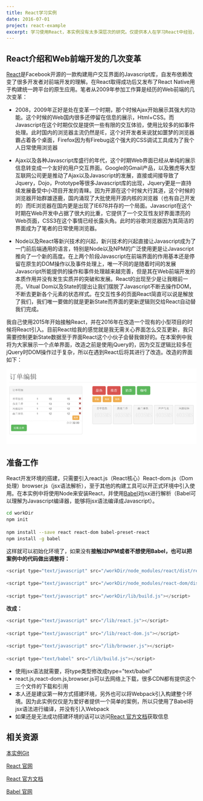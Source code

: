 ```yaml
---
title: React学习实例
date: 2016-07-01
project: react-example
excerpt: 学习使用React，本实例没有太多深层次的研究。仅提供本人在学习React中经验，以及个人项目中实际线上使用的一个缩减版本的实例
---
```


## React介绍和Web前端开发的几次变革

[React][React]是Facebook开源的一款构建用户交互界面的Javascript库，自发布依赖改变了很多开发者对前端开发的理解。在React取得成功后又发布了React Native用于构建统一跨平台的原生应用。笔者从2009年参加工作算是经历的Web前端的几次变革：

* 2008，2009年正好是处在变革一个时期，那个时候Ajax开始展示其强大的功能。这个时候的Web国内很多还停留在信息的展示，Html+CSS。而Javascript在这个时期仅仅是提供一些有限的交互体验，使用比较多的如事件处理。此时国内的浏览器主流仍然是IE，这个对开发者来说犹如噩梦的浏览器霸占着各个桌面，Firefox因为有Firebug这个强大的CSS调试工具成为了我个人日常使用浏览器

* Ajax以及各种Javascript库盛行的年代，这个时期Web界面已经从单纯的展示信息转变成一个友好的用户交互界面。Google的Gmail产品，以及雅虎等大型互联网公司更是推动了Ajax以及Javascript的发展，直接或间接导致了Jquery，Dojo，Prototype等很多Javascript库的出现，Jquery更是一直持续发展备受中小项目开发的青睐。因为开源在这个时候大行其道，这个时候的浏览器开始群雄逐鹿，国内涌现了大批使用开源内核的浏览器（也有自己开发的）而IE浏览器在国内更是出现了IE678并存的一个局面。Javascript在这个时期在Web开发中占据了很大的比重，它提供了一个交互性友好界面漂亮的Web页面，CSS3在这个事情已经长露头角。此时的谷歌浏览器因为其简洁的界面成为了笔者的日常使用浏览器。

* Node以及React等新兴技术的兴起，新兴技术的兴起直接让Javascript成为了一门前后端通用的语言，特别是Node以及NPM的广泛使用更是让Javascript推向了一个新的高度。在上两个阶段Javascript在前端界面的作用基本还是停留在原生的DOM操作以及事件处理上，唯一不同的是随着时间的发展Javascript所能提供的操作和事件处理越来越完善，但是其在Web前端开发的本质作用并没有发生实质并的突破和发展。React的出现至少是让我眼前一亮，Vitual Dom以及State的提出让我们摆脱了Javascript不断去操作DOM，不断去更新各个元素的状态样式。在交互性多的页面React简直可以说是解放了我们，我们唯一要做的就是更新State而界面的更新逻辑则交给React自动替我们完成。

我自己使用2015年开始接触React，并在2016年在改造一个现有的小型项目的时候将React引入。目前React给我的感觉就是我无需关心界面怎么交互更新，我只需要控制更新State数据至于界面React这个小伙子会替我做好的。在本案例中我将为大家展示一个点单界面，改造之前是使用jQuery的，因为交互逻辑比较多在jQuery时DOM操作过于复杂，所以在遇到React后将其进行了改造。改造的界面如下：

![界面展示](/react-example/img/panel.png)

## 准备工作

React开发环境的搭建，只需要引入react.js（React核心）React-dom.js（Dom处理）browser.js（jsx语法解析），至于其他的构建工具可以开正式环境中引入使用。在本实例中将使用Node来安装React，并使用[Babel][Babel]对jsx进行解析（Babel可以理解为Javascript编译器，能够将jsx语法编译成Javascript）。

```bash
cd workDir
npm init

npm install --save react react-dom babel-preset-react
npm install -g babel
```

这样就可以初始化环境了，如果没有**接触过NPM或者不想使用Babel，也可以把案例中的代码做出调整将：**

```javascript
<script type="text/javascript" src="/workDir/node_modules/react/dist/react.js"></script>
                
<script type="text/javascript" src="/workDir/node_modules/react-dom/dist/react-dom.js"></script>
                
<script type="text/javascript" src="/workDir/lib/build.js"></script>
```
**改成：**

```javascript
<script type="text/javascript" src="/lib/react.js"></script>
                
<script type="text/javascript" src="/lib/react-dom.js"></script>
                
<script type="text/javascript" src="/lib/browser.js"></script>

<script type="text/babel" src="/lib/build.js"></script>
```

* 使用jsx语法就需要，将type类型修改成type="text/babel"
* react.js,react-dom.js,browser.js可以去网络上下载，很多CDN都有提供这个三个文件的下载和引用
* 本人还是建议第一种方式搭建环境，另外也可以将Webpack引入构建整个环境。因为此实例仅仅是为爱好者提供一个简单的案例，所以只使用了Babel将jsx语法进行编译，并没有引入Webpack
* 如果还是无法成功搭建环境的话可以访问[React 官方文档][React docs]获取信息

## 相关资源

[本实例Git](https://github.com/403studio/react-example)

[React 官网][React]

[React 官方文档][React docs]

[Babel 官网][Babel]

[React]: https://facebook.github.io/react/
[React docs]: https://facebook.github.io/react/docs/getting-started.html
[Babel]: https://babeljs.io/

